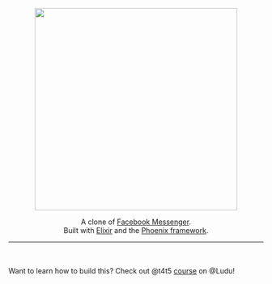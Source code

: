 <p align="center">
  <img src="https://cloud.githubusercontent.com/assets/2598660/23702379/3f268fe6-03fb-11e7-822d-46a85e43bc4e.png" width="400" />
 </a>
</p>

<p align="center">
A clone of <a href="http://messenger.com">Facebook Messenger</a>. <br>
Built with <a href="http://elixir-lang.org">Elixir</a> and the <a href="http://www.phoenixframework.org">Phoenix framework</a>.
</p>

----

 </a>
 <br><br>
 Want to learn how to build this?
 Check out @t4t5 <a href="https://www.ludu.co/course/discover-elixir-phoenix">course</a> on @Ludu!
